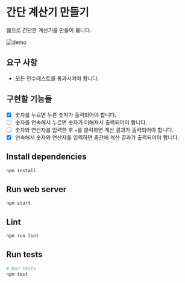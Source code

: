 # 간단 계산기 만들기

웹으로 간단한 계산기를 만들어 봅니다.

![demo](https://user-images.githubusercontent.com/14071105/83361577-0cfccb80-a3c5-11ea-8313-8b9aaf2de4e5.gif)

## 요구 사항

* 모든 인수테스트를 통과시켜야 합니다.

## 구현할 기능들

- [x] 숫자를 누르면 누른 숫자가 출력되어야 합니다.
- [ ] 숫자를 연속해서 누르면 숫자가 더해져서 출력되어야 합니다.
- [ ] 숫자와 연산자를 입력한 후 `=`를 클릭하면 계산 결과가 출력되어야 합니다.
- [x] 연속해서 숫자와 연산자를 입력하면 중간에 계산 결과가 출력되어야 합니다.

## Install dependencies

```bash
npm install
```

## Run web server

```bash
npm start
```

## Lint

```bash
npm run lint
```

## Run tests

```bash
# Run tests
npm test
```
